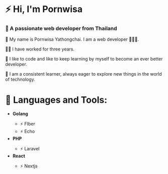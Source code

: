 # ⚡️ Hi, I'm Pornwisa
<h3>🌟 A passionate web developer from Thailand</h3>
<p>👋 My name is Pornwisa Yathongchai. I am a web developer 🧑🏿‍💻.</p>
<p>💪🏿 I have worked for three years.</p>
<p>🤖 I like to code and like to keep learning by myself to become an ever better developer.</p>
<p>🌿 I am a consistent learner, always eager to explore new things in the world of technology. </p>

# 🔨 Languages and Tools:
<ul>
  <li>
    <strong>Golang</strong>
  </li>
  <ul>
    <li>⚡ FIber</li>
    <li>⚡ Echo</li>
  </ul>
  <li>
    <strong>PHP</strong>
  </li>
  <ul>
    <li>⚡ Laravel</li>
  </ul>
  <li>
    <strong>React</strong>
  </li>
  <ul>
    <li>⚡ Nextjs</li>
  </ul>
</ul>

